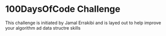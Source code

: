# 100DaysOfCode Challenge

This challenge is initiated by Jamal Errakibi and is layed out to help improve your algorithm ad data structre skills
